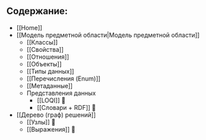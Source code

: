 ## Содержание:

- [[Home]]
- [[Модель предметной области|Модель предметной области]]
	- [[Классы]]
	- [[Свойства]]
	- [[Отношения]]
	- [[Объекты]]
	- [[Типы данных]]
	- [[Перечисления (Enum)]]
	- [[Метаданные]]
	- Представления данных
		- [[LOQI]] 🚧
		- [[Словари + RDF]] 🚧
- [[Дерево (граф) решений]]
	- [[Узлы]] 🚧
	- [[Выражения]] 🚧